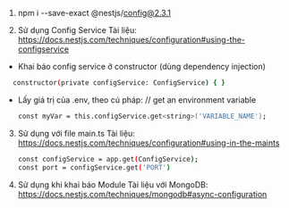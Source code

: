 1. npm i --save-exact @nestjs/config@2.3.1

2. Sử dụng Config Service
   Tài liệu: https://docs.nestjs.com/techniques/configuration#using-the-configservice

- Khai báo config service ở constructor (dùng dependency injection)

```bash
  constructor(private configService: ConfigService) { }
```

- Lấy giá trị của .env, theo cú pháp:
  // get an environment variable
  ```bash
  const myVar = this.configService.get<string>('VARIABLE_NAME');
  ```

3. Sử dụng với file main.ts
   Tài liệu: https://docs.nestjs.com/techniques/configuration#using-in-the-maints

   ```bash
   const configService = app.get(ConfigService);
   const port = configService.get('PORT')
   ```

4. Sử dụng khi khai báo Module
   Tài liệu với MongoDB:
   https://docs.nestjs.com/techniques/mongodb#async-configuration
